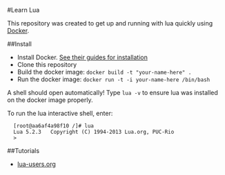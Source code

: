 #Learn Lua

This repository was created to get up and running with lua quickly using [Docker](https://www.docker.com/). 

##Install

  - Install Docker. [See their guides for installation](https://docs.docker.com/installation/#installation)
  - Clone this repository
  - Build the docker image: `docker build -t "your-name-here" .`
  - Run the docker image: `docker run -t -i your-name-here /bin/bash`

A shell should open automatically! Type `lua -v` to ensure lua was installed on the docker image properly.

To run the lua interactive shell, enter:

```
  [root@aa6af4a98f10 /]# lua
  Lua 5.2.3   Copyright (C) 1994-2013 Lua.org, PUC-Rio
  > 
```

##Tutorials

  - [lua-users.org](http://lua-users.org/wiki/TutorialDirectory)
